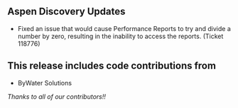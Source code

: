 ## Aspen Discovery Updates
- Fixed an issue that would cause Performance Reports to try and divide a number by zero, resulting in the inability to access the reports. (Ticket 118776)

## This release includes code contributions from
- ByWater Solutions

_Thanks to all of our contributors!!_